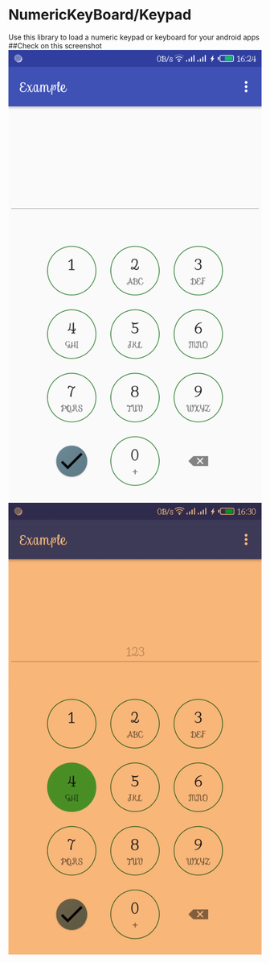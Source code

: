 # NumericKeyBoard/Keypad
Use this library to load a numeric keypad or keyboard for your android apps
##Check on this screenshot
![Screenshot](https://github.com/hamsoft-uganda/NumericKeyBoard/blob/master/device-2018-08-17-162443.png)
![Demo gif](https://github.com/hamsoft-uganda/NumericKeyBoard/blob/master/ezgif.com-video-to-gif.gif)
